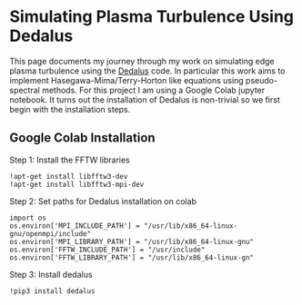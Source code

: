 # Simulating Plasma Turbulence Using Dedalus
This page documents my journey through my work on simulating edge plasma turbulence using the [Dedalus](https://dedalus-project.org/) code. In particular this work aims to implement Hasegawa-Mima/Terry-Horton like equations using pseudo-spectral methods. For this project I am using a Google Colab jupyter notebook. It turns out the installation of Dedalus is non-trivial so we first begin with the installation steps.
## Google Colab Installation

Step 1: Install the FFTW libraries
```
!apt-get install libfftw3-dev
!apt-get install libfftw3-mpi-dev
```
Step 2: Set paths for Dedalus installation on colab
```
import os
os.environ['MPI_INCLUDE_PATH'] = "/usr/lib/x86_64-linux-gnu/openmpi/include"
os.environ['MPI_LIBRARY_PATH'] = "/usr/lib/x86_64-linux-gnu"
os.environ['FFTW_INCLUDE_PATH'] = "/usr/include"
os.environ['FFTW_LIBRARY_PATH'] = "/usr/lib/x86_64-linux-gn"
```
Step 3: Install dedalus
```
!pip3 install dedalus
```
